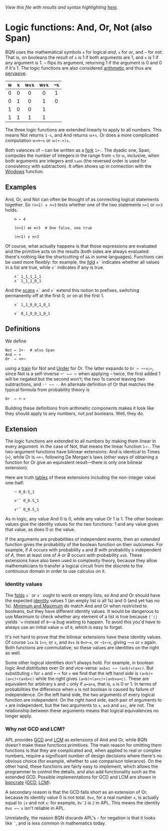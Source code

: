 *View this file with results and syntax highlighting [here](https://mlochbaum.github.io/BQN/doc/logic.html).*

# Logic functions: And, Or, Not (also Span)

BQN uses the mathematical symbols `∧` for logical *and*, `∨` for *or*, and `¬` for *not*. That is, on booleans the result of `∧` is 1 if both arguments are 1, and `∨` is 1 if any argument is 1. `¬` flips its argument, returning 1 if the argument is 0 and 0 if it's 1. The logic functions are also considered [arithmetic](arithmetic.md) and thus are [pervasive](arithmetic.md#pervasion).

| `𝕨` | `𝕩` | `𝕨∧𝕩` | `𝕨∨𝕩` | `¬𝕩`
|:---:|:---:|:-----:|:-----:|:----:
|  0  |  0  |   0   |   0   |   1
|  0  |  1  |   0   |   1   |   0
|  1  |  0  |   0   |   1   |
|  1  |  1  |   1   |   1   |

The three logic functions are extended linearly to apply to all numbers. This means Not returns `1-𝕩`, and And returns `𝕨×𝕩`. Or does a more complicated computation `𝕨×⌾¬𝕩` or `𝕨(+-×)𝕩`.

Both valences of `¬` can be written as a [fork](train.md) `1+-`. The dyadic one, Span, computes the number of integers in the range from `𝕩` to `𝕨`, inclusive, when both arguments are integers and `𝕩≤𝕨` (the reversed order is used for consistency with subtraction). It often shows up in connection with the [Windows](windows.md) function.

## Examples

And, Or, and Not can often be thought of as connecting logical statements together. So `(n<1) ∨ n>3` tests whether one of the two statements `n<1` or `n>3` holds.

        n ← 4

        (n<1) ⋈ n>3  # One false, one true

        (n<1) ∨ n>3

Of course, what actually happens is that those expressions are evaluated and the primitive acts on the results (both sides are always evaluated: there's nothing like the shortcutting of `&&` in some languages). Functions can be used more flexibly: for example, the [fold](fold.md) `∧´` indicates whether all values in a list are true, while `∨´` indicates if any is true.

        ∧´ 1‿1‿1‿1‿1
        ∧´ 1‿1‿1‿0‿1

And the [scans](scan.md) `` ∧` `` and `` ∨` `` extend this notion to prefixes, switching permanently off at the first 0, or on at the first 1.

        ∧` 1‿1‿0‿0‿1‿0‿1

        ∨` 0‿1‿0‿0‿1‿0‿1

## Definitions

We define

    Not ← 1+-  # also Span
    And ← ×
    Or  ← ×⌾¬

using a [train](train.md) for Not and [Under](under.md) for Or. The latter expands to `Or ← ¬∘×○¬`, since Not is a self-inverse `¬⁼ ←→ ¬`: when applying `¬` twice, the first added 1 will be negated but the second won't; the two 1s cancel leaving two subtractions, and `-⁼ ←→ -`. An alternate definition of Or that matches the typical formula from probability theory is

    Or  ← +-×

Building these definitions from arithmetic components makes it look like they should apply to any numbers, not just booleans. Well, they do.

## Extension

The logic functions are extended to all numbers by making them linear in every argument. In the case of Not, that means the linear function `1⊸-`. The two-argument functions have bilinear extensions: And is identical to Times (`×`), while Or is `×⌾¬`, following De Morgan's laws (other ways of obtaining a function for Or give an equivalent result—there is only one bilinear extension).

Here are truth [tables](map.md#table) of these extensions including the non-integer value one-half:

        ¬ 0‿0.5‿1

        ∧⌜˜ 0‿0.5‿1

        ∨⌜˜ 0‿0.5‿1

As in logic, any value And 0 is 0, while any value Or 1 is 1. The other boolean values give the identity values for the two functions: 1 and any value gives that value, as does 0 or the value.

If the arguments are probabilities of independent events, then an extended function gives the probability of the boolean function on their outcomes. For example, if *A* occurs with probability `a` and *B* with probability `b` independent of *A*, then at least one of *A* or *B* occurs with probability `a∨b`. These extensions have also been used in complexity theory, because they allow mathematicians to transfer a logical circuit from the discrete to the continuous domain in order to use calculus on it.

### Identity values

The [folds](fold.md) `∧´` or `∨´` ought to work on empty lists, so And and Or should have the expected [identity](fold.md#identity-values) values 1 (an empty list *is* all 1s) and 0 (and yet has no 1s). [Minimum and Maximum](arithmetic.md#additional-arithmetic) do match And and Or when restricted to booleans, but they have different identity values. It would be dangerous to use Maximum to check whether any element of a list is true because `⌈´⟨⟩` yields `¯∞` instead of `0`—a bug waiting to happen. To avoid this you'd have to always use an initial value `𝕨` of `0`, which is easy to forget.

It's not hard to prove that the bilinear extensions have these identity values. Of course `1∧x` is `1×x`, or `x`, and `0∨x` is `0×⌾¬x`, or `¬1×¬x`, giving `¬¬x` or `x` again. Both functions are commutative, so these values are identities on the right as well.

Some other logical identities don't always hold. For example, in boolean logic And distributes over Or and vice-versa: `a∧b∨c ←→ (a∧b)∨(a∧c)`. But substituting `×` for `∧` and `+-×` for `∨` we find that the left hand side is `(a×b)+(a×c)+(a×b×c)` while the right gives `(a×b)+(a×c)+(a×b×a×c)`. These are equivalent for arbitrary `b` and `c` only if `a=a×a`, that is, `a` is 0 or 1. In terms of probabilities the difference when `a` is not boolean is caused by failure of independence. On the left hand side, the two arguments of every logical function are independent. On the right hand side, each pair of arguments to `∧` are independent, but the two arguments to `∨`, `a∧b` and `a∧c`, are not. The relationship between these arguments means that logical equivalences no longer apply.

### Why not GCD and LCM?

APL provides [GCD](https://aplwiki.com/wiki/GCD) and [LCM](https://aplwiki.com/wiki/LCM) as extensions of And and Or, while BQN doesn't make these functions primitives. The main reason for omitting them functions is that they are complicated and, when applied to real or complex numbers, require a significant number of design decisions where there's no obvious choice (for example, whether to use comparison tolerance). On the other hand, these functions are fairly easy to implement, which allows the programmer to control the details, and also add functionality such as the extended GCD. Possible implementations for GCD and LCM are shown in [bqncrate](https://mlochbaum.github.io/bqncrate) ([GCD](https://mlochbaum.github.io/bqncrate/?q=gcd), [LCM](https://mlochbaum.github.io/bqncrate/?q=lcm)).

A secondary reason is that the GCD falls short as an extension of Or, because its identity value 0 is not total. `0∨x`, for a real number `x`, is actually equal to `|x` and not `x`: for example, `0∨¯2` is `2` in APL. This means the identity `0∨x ←→ x` isn't reliable in APL.

Unrelatedly, the reason BQN discards APL's `~` for negation is that it looks like `˜`, and is less common in mathematics today.
